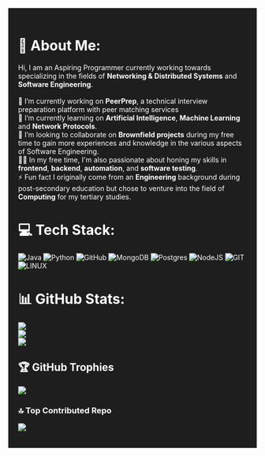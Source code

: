 <div style="background-color: #1E1E1E; color: white; padding: 20px;">

# 💫 About Me:
Hi, I am an Aspiring Programmer currently working towards specializing in the fields of **Networking & Distributed Systems** and **Software Engineering**.<br><br>🔭 I’m currently working on **PeerPrep**, a technical interview preparation platform with peer matching services<br>🌱 I’m currently learning on **Artificial Intelligence**, **Machine Learning** and **Network Protocols**.<br>🤝 I’m looking to collaborate on **Brownfield projects** during my free time to gain more experiences and knowledge in the various aspects of Software Engineering.<br>👨‍💻 In my free time, I'm also passionate about honing my skills in **frontend**, **backend**, **automation**, and **software testing**.<br>⚡ Fun fact I originally come from an **Engineering** background during post-secondary education but chose to venture into the field of **Computing** for my tertiary studies.


# 💻 Tech Stack:
![Java](https://img.shields.io/badge/java-%23ED8B00.svg?style=flat&logo=java&logoColor=white) ![Python](https://img.shields.io/badge/python-3670A0?style=flat&logo=python&logoColor=ffdd54) ![GitHub](https://img.shields.io/badge/GitHub-%23121011.svg?style=flat&logo=github&logoColor=white) ![MongoDB](https://img.shields.io/badge/MongoDB-%234ea94b.svg?style=flat&logo=mongodb&logoColor=white) ![Postgres](https://img.shields.io/badge/postgres-%23316192.svg?style=flat&logo=postgresql&logoColor=white) ![NodeJS](https://img.shields.io/badge/node.js-6DA55F?style=flat&logo=node.js&logoColor=white) ![GIT](https://img.shields.io/badge/Git-fc6d26?style=flat&logo=git&logoColor=white) ![LINUX](https://img.shields.io/badge/Linux-FCC624?style=flat&logo=linux&logoColor=black)
# 📊 GitHub Stats:
![](https://github-readme-stats.vercel.app/api?username=MrTwit99&theme=radical&hide_border=false&include_all_commits=true&count_private=false)<br/>
![](https://github-readme-streak-stats.herokuapp.com/?user=MrTwit99&theme=radical&hide_border=false)<br/>
![](https://github-readme-stats.vercel.app/api/top-langs/?username=MrTwit99&theme=radical&hide_border=false&include_all_commits=true&count_private=false&layout=compact)

## 🏆 GitHub Trophies
![](https://github-profile-trophy.vercel.app/?username=MrTwit99&theme=dracula&no-frame=true&no-bg=false&margin-w=4)

### 🔝 Top Contributed Repo
![](https://github-contributor-stats.vercel.app/api?username=MrTwit99&limit=5&theme=dracula&combine_all_yearly_contributions=true)

<!-- Proudly created with GPRM ( https://gprm.itsvg.in ) -->

</div>
